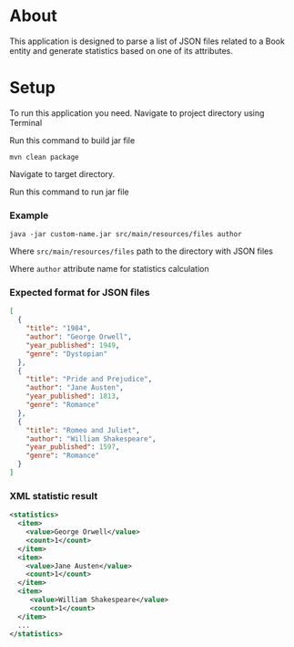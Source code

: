 # About

This  application is designed to parse a list of JSON files related to a Book entity and generate statistics based on one of its attributes.

# Setup 

To run this application you need. Navigate to project directory using Terminal

Run this command to build jar file
```
mvn clean package
```

Navigate to target directory.

Run this command to run jar file
### Example
```
java -jar custom-name.jar src/main/resources/files author
```

Where `src/main/resources/files` path to the directory with JSON files

Where `author` attribute name for statistics calculation

### Expected format for JSON files
```json
[
  {
    "title": "1984",
    "author": "George Orwell",
    "year_published": 1949,
    "genre": "Dystopian"
  },
  {
    "title": "Pride and Prejudice",
    "author": "Jane Austen",
    "year_published": 1813,
    "genre": "Romance"
  },
  {
    "title": "Romeo and Juliet",
    "author": "William Shakespeare",
    "year_published": 1597,
    "genre": "Romance"
  }
]

```

### XML statistic result

```xml
<statistics>
  <item>
    <value>George Orwell</value>
    <count>1</count>
  </item>
  <item>
    <value>Jane Austen</value>
    <count>1</count>
  </item>
  <item>
     <value>William Shakespeare</value>
     <count>1</count>
  </item>
  ...
</statistics>
```